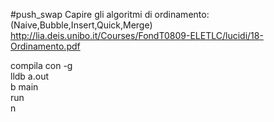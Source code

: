 #push_swap
Capire gli algoritmi di ordinamento: (Naive,Bubble,Insert,Quick,Merge)<br>
http://lia.deis.unibo.it/Courses/FondT0809-ELETLC/lucidi/18-Ordinamento.pdf<br>


compila con -g<br>
lldb a.out<br>
b main<br>
run<br>
n<br>
